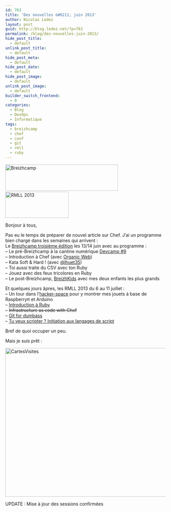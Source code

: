 ```yaml
---
id: 763
title: 'Des nouvelles &#8211; juin 2013'
author: Nicolas Ledez
layout: post
guid: http://blog.ledez.net/?p=763
permalink: /blog/des-nouvelles-juin-2013/
hide_post_title:
  - default
unlink_post_title:
  - default
hide_post_meta:
  - default
hide_post_date:
  - default
hide_post_image:
  - default
unlink_post_image:
  - default
builder_switch_frontend:
  - 0
categories:
  - Blog
  - DevOps
  - Informatique
tags:
  - breizhcamp
  - chef
  - conf
  - git
  - rmll
  - ruby
---
```

[<img class="alignnone  wp-image-771" alt="Breizhcamp" src="http://blog.ledez.net/wp-content/uploads/2013/06/Breizhcamp.png" width="354" height="82" srcset="http://blog.ledez.net/wp-content/uploads/2013/06/Breizhcamp-300x69.png 300w, http://blog.ledez.net/wp-content/uploads/2013/06/Breizhcamp.png 744w" sizes="(max-width: 354px) 100vw, 354px" />][1]  [<img class="alignnone  wp-image-767" alt="RMLL 2013" src="http://blog.ledez.net/wp-content/uploads/2013/06/rmll-2013.png" width="199" height="82" />][2]

Bonjour à tous,

Pas eu le temps de préparer de nouvel article sur Chef. J&rsquo;ai un programme bien chargé dans les semaines qui arrivent :  
Le [Breizhcamp troisième édition][3] les 13/14 juin avec au programme :  
&#8211; Le pré-Breizhcamp à la cantine numérique [Devcamp #9][4]  
&#8211; Introduction à Chef (avec [Organic Web][5])  
&#8211; Kata Soft & Hard ! (avec [@lhuet35][6])  
&#8211; Toi aussi traite du CSV avec ton Ruby  
&#8211; Jouez avec des feux tricolores en Ruby  
&#8211; Le post-Breizhcamp, [BreizhKids][7] avec mes deux enfants les plus grands

Et quelques jours âpres, les RMLL 2013 du 6 au 11 juillet :  
&#8211; Un tour dans l&rsquo;[hacker-space][8] pour y montrer mes jouets à base de Raspberryπ et Arduino  
&#8211; [Introduction à Ruby][9]  
&#8211; <del datetime="2013-07-07T16:31:42+00:00">Infrastructure as code with Chef</del>  
&#8211; [Git for dumbass][10]  
&#8211; [Tu veux scripter ? Initiation aux langages de script][11]

Bref de quoi occuper un peu.

Mais je suis prêt :

[<img class="alignnone size-large wp-image-781" alt="CartesVisites" src="http://blog.ledez.net/wp-content/uploads/2013/06/CartesVisites-1024x768.jpg" width="620" height="465" srcset="http://blog.ledez.net/wp-content/uploads/2013/06/CartesVisites-300x225.jpg 300w, http://blog.ledez.net/wp-content/uploads/2013/06/CartesVisites-1024x768.jpg 1024w" sizes="(max-width: 620px) 100vw, 620px" />][12]

UPDATE : Mise à jour des sessions confirmées

 [1]: http://blog.ledez.net/wp-content/uploads/2013/06/Breizhcamp.png
 [2]: http://blog.ledez.net/wp-content/uploads/2013/06/rmll-2013.png
 [3]: http://www.breizhcamp.org/ "Breizhcamp"
 [4]: http://www.lacantine-rennes.net/2013/06/devcamp-9-etat-de-lart-du-developpement/
 [5]: http://www.organicweb.fr/ "Organic Web"
 [6]: https://twitter.com/lhuet35 "@lhuet35"
 [7]: http://www.breizhcamp.org/kids/ "BreizhKids"
 [8]: http://schedule2013.rmll.info/programme/technical/materiel-libre/article/hackerspace?lang=fr "Hackerspace"
 [9]: http://schedule2013.rmll.info/programme/technical/developpement-logiciel/article/introduction-a-ruby?lang=fr "Introduction à Ruby"
 [10]: http://schedule2013.rmll.info/programme/technical/developpement-logiciel/article/git-for-dumbass?lang=fr "Git for dumbass"
 [11]: http://schedule2013.rmll.info/programme/session-speciale-grand-public/article/tu-veux-scripter?lang=fr "Tu veux scripter ? Initiation aux langages de script"
 [12]: http://blog.ledez.net/wp-content/uploads/2013/06/CartesVisites.jpg
